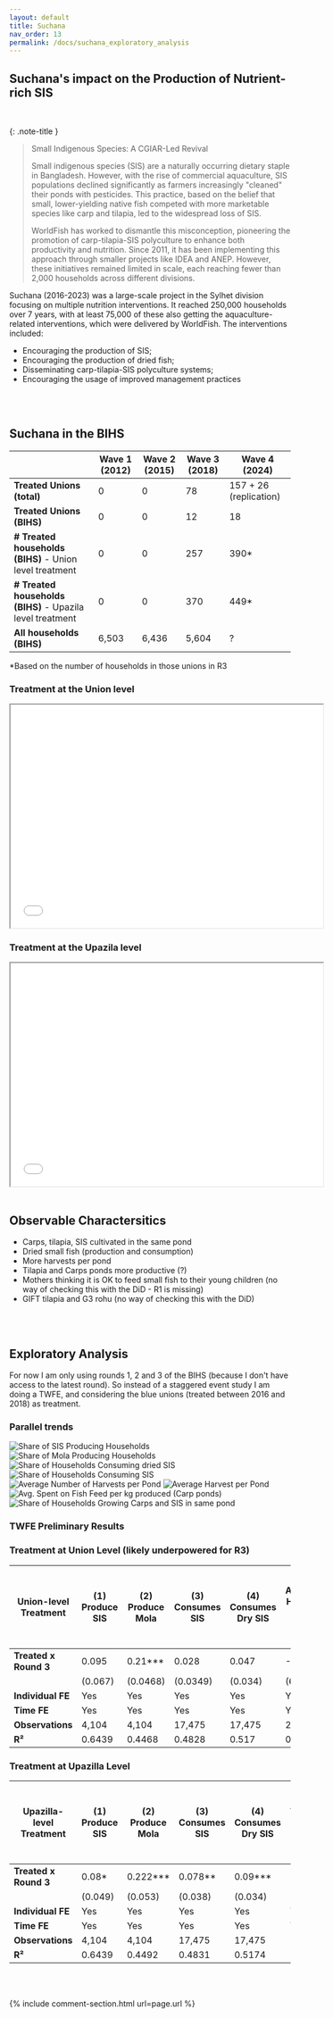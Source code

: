 ```yaml
---
layout: default
title: Suchana
nav_order: 13
permalink: /docs/suchana_exploratory_analysis
---
```


## Suchana's impact on the Production of Nutrient-rich SIS 
<br>


{: .note-title }
> Small Indigenous Species: A CGIAR-Led Revival
>
> Small indigenous species (SIS) are a naturally occurring dietary staple in Bangladesh. However, with the rise of commercial aquaculture, SIS populations declined significantly as farmers increasingly "cleaned" their ponds with pesticides. This practice, based on the belief that small, lower-yielding native fish competed with more marketable species like carp and tilapia, led to the widespread loss of SIS.
> 
> WorldFish has worked to dismantle this misconception, pioneering the promotion of carp-tilapia-SIS polyculture to enhance both productivity and nutrition. Since 2011, it has been implementing this approach through smaller projects like IDEA and ANEP. However, these initiatives remained limited in scale, each reaching fewer than 2,000 households across different divisions.


Suchana (2016-2023) was a large-scale project in the Sylhet division focusing on multiple nutrition interventions. It reached 250,000 households over 7 years, with at least 75,000 of these also getting the aquaculture-related interventions, which were delivered by WorldFish. 
The interventions included:
-  Encouraging the production of SIS;
-  Encouraging the production of dried fish;
-  Disseminating carp-tilapia-SIS polyculture systems;
-  Encouraging the usage of improved management practices

<br>
<br>



## Suchana in the BIHS

|                        | Wave 1 (2012) | Wave 2 (2015) | Wave 3 (2018) | Wave 4 (2024)          |
|------------------------|--------------|--------------|--------------|------------------------|
| **Treated Unions (total)** | 0            | 0            | 78           | 157 + 26 (replication) |
| **Treated Unions (BIHS)**  | 0            | 0            | 12           | 18                     |
| **# Treated households (BIHS)** - Union level treatment | 0            | 0            | 257          | 390*                   |
| **# Treated households (BIHS)** - Upazila level treatment| 0            | 0            | 370         | 449*                   |
| **All households (BIHS)**  | 6,503        | 6,436        | 5,604        | ?                      |

*Based on the number of households in those unions in R3

### Treatment at the Union level
<iframe src="suchana_unions" height="400" width="560"> Suchana Intervention Areas </iframe>

### Treatment at the Upazila level
<iframe src="suchana_upazilla" height="400" width="560"> Suchana Intervention Areas </iframe>

<br>
<br>

## Observable Charactersitics 

- Carps, tilapia, SIS cultivated in the same pond
- Dried small fish (production and consumption)
- More harvests per pond
- Tilapia and Carps ponds more productive (?)
- Mothers thinking it is OK to feed small fish to their young children (no way of checking this with the DiD - R1 is missing)
- GIFT tilapia and G3 rohu (no way of checking this with the DiD)


<br>
<br>

## Exploratory Analysis

For now I am only using rounds 1, 2 and 3 of the BIHS (because I don't have access to the latest round). So instead of a staggered event study I am doing a TWFE, and considering the blue unions (treated between 2016 and 2018) as treatment.


### Parallel trends

<img src="combined_share_SIS.png" alt="Share of SIS Producing Households">

<img src="combined_share_mola.png" alt="Share of Mola Producing Households">

<img src="combined_share_consume_dry_SIS.png" alt="Share of Households Consuming dried SIS">

<img src="combined_share_consume_SIS.png" alt="Share of Households Consuming SIS">

<img src="combined_avg_harvest_per_pond.png" alt="Average Number of Harvests per Pond">

<img src="combined_l1_11.png" alt="Average Harvest per Pond">

<img src="combined_average_yields.png" alt="Avg. Spent on Fish Feed per kg produced (Carp ponds)">

<img src="combined_carp_SIS_poly_avg.png" alt="Share of Households Growing Carps and SIS in same pond">


<br>

### TWFE Preliminary Results

### Treatment at Union Level (likely underpowered for R3)

| Union-level Treatment | (1) Produce SIS | (2) Produce Mola | (3) Consumes SIS | (4) Consumes Dry SIS | (5) Average Harvest per Pond (kg) | (6) Number of Harvest | (7) Avg Spend on Feed/kg Harvest (Carp Ponds) | (8) Carp-SIS Polyculture |
|----------------------|--------------|--------------|--------------|--------------|------------------------------|-------------------|---------------------------------|----------------------|
| **Treated x Round 3** | 0.095 | 0.21*** | 0.028 | 0.047 | -63.42 | 14.46*** | -80.5* | -0.016 |
|                      | (0.067) | (0.0468) | (0.0349) | (0.034) | (69.7) | (3.35) | (48.7) | (0.114) |
| **Individual FE**    | Yes | Yes | Yes | Yes | Yes | Yes | Yes | Yes |
| **Time FE**         | Yes | Yes | Yes | Yes | Yes | Yes | Yes | Yes |
| **Observations**    | 4,104 | 4,104 | 17,475 | 17,475 | 2,425 | 2,439 | 2,075 | 2,439 |
| **R²**             | 0.6439 | 0.4468 | 0.4828 | 0.517 | 0.5011 | 0.4633 | 0.3922 | 0.4351 |

### Treatment at Upazilla Level

| Upazilla-level Treatment | (1) Produce SIS | (2) Produce Mola | (3) Consumes SIS | (4) Consumes Dry SIS | (5) Average Harvest per Pond (kg) | (6) Number of Harvest | (7) Avg Spend on Feed/kg Harvest (Carp Ponds) | (8) Carp-SIS Polyculture |
|----------------------|--------------|--------------|--------------|--------------|------------------------------|-------------------|---------------------------------|----------------------|
| **Treated x Round 3** | 0.08* | 0.222*** | 0.078** | 0.09*** | -67.19 | 11.91*** | -84.5* | -0.036 |
|                      | (0.049) | (0.053) | (0.038) | (0.034) | (70.4) | (3.583) | (49.3) | (0.0935) |
| **Individual FE**    | Yes | Yes | Yes | Yes | Yes | Yes | Yes | Yes |
| **Time FE**         | Yes | Yes | Yes | Yes | Yes | Yes | Yes | Yes |
| **Observations**    | 4,104 | 4,104 | 17,475 | 17,475 | 2,425 | 2,439 | 2,075 | 2,439 |
| **R²**             | 0.6439 | 0.4492 | 0.4831 | 0.5174 | 0.5011 | 0.4631 | 0.3922 | 0.435 |


<br>
<br>


{% include comment-section.html url=page.url %}

